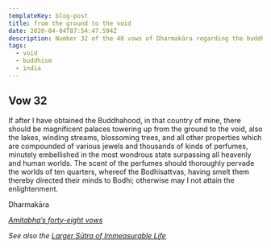 ```yaml
---
templateKey: blog-post
title: from the ground to the void
date: 2020-04-04T07:54:47.594Z
description: Number 32 of the 48 vows of Dharmakāra regarding the buddha-field
tags:
  - void
  - buddhism
  - india
---
```

## Vow 32 

If after I have obtained the Buddhahood, in that country of mine, there should be magnificent palaces towering up from the ground to the void, also the lakes, winding streams, blossoming trees, and all other properties which are compounded of various jewels and thousands of kinds of perfumes, minutely embellished in the most wondrous state surpassing all heavenly and human worlds. The scent of the perfumes should thoroughly pervade the worlds of ten quarters, whereof the Bodhisattvas, having smelt them thereby directed their minds to Bodhi; otherwise may I not attain the enlightenment.

Dharmakāra 

*[Amitabha’s forty-eight vows](https://en.wikisource.org/wiki/Amitabha%27s_forty-eight_vows)*

*See also the* *[Larger Sūtra of Immeasurable Life](https://en.wikipedia.org/wiki/Longer_Sukh%C4%81vat%C4%ABvy%C5%ABha_S%C5%ABtra)*